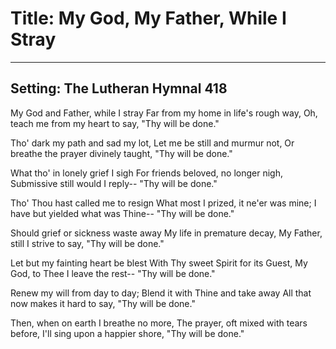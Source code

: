 # Title: My God, My Father, While I Stray

***

## Setting: The Lutheran Hymnal 418

My God and Father, while I stray
Far from my home in life's rough way,
Oh, teach me from my heart to say,
"Thy will be done."

Tho' dark my path and sad my lot,
Let me be still and murmur not,
Or breathe the prayer divinely taught,
"Thy will be done."

What tho' in lonely grief I sigh
For friends beloved, no longer nigh,
Submissive still would I reply--
"Thy will be done."

Tho' Thou hast called me to resign
What most I prized, it ne'er was mine;
I have but yielded what was Thine--
"Thy will be done."

Should grief or sickness waste away
My life in premature decay,
My Father, still I strive to say,
"Thy will be done."

Let but my fainting heart be blest
With Thy sweet Spirit for its Guest,
My God, to Thee I leave the rest--
"Thy will be done."

Renew my will from day to day;
Blend it with Thine and take away
All that now makes it hard to say,
"Thy will be done."

Then, when on earth I breathe no more,
The prayer, oft mixed with tears before,
I'll sing upon a happier shore,
"Thy will be done."
